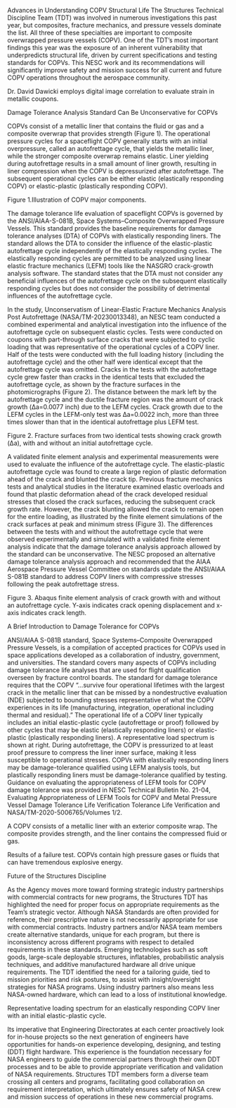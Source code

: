 Advances in Understanding COPV Structural Life 
 The Structures Technical Discipline Team (TDT) was involved in numerous investigations this past year, but composites, fracture mechanics, and pressure vessels dominate the list. All three of these specialties are important to composite overwrapped pressure vessels (COPV). One of the TDT’s most important findings this year was the exposure of an inherent vulnerability that underpredicts structural life, driven by current specifications and testing standards for COPVs. This NESC work and its recommendations will significantly improve safety and mission success for all current and future COPV operations throughout the aerospace community.

Dr. David Dawicki employs digital image correlation to evaluate strain in metallic coupons.

Damage Tolerance Analysis Standard Can Be Unconservative for COPVs

COPVs consist of a metallic liner that contains the fluid or gas and a composite overwrap that provides strength (Figure 1). The operational pressure cycles for a spaceflight COPV generally starts with an initial overpressure, called an autofrettage cycle, that yields the metallic liner, while the stronger composite overwrap remains elastic. Liner yielding during autofrettage results in a small amount of liner growth, resulting in liner compression when the COPV is depressurized after autofrettage. The subsequent operational cycles can be either elastic (elastically responding COPV) or elastic-plastic (plastically responding COPV).

Figure 1.Illustration of COPV major components.

The damage tolerance life evaluation of spaceflight COPVs is governed by the ANSI/AIAA-S-081B, Space Systems–Composite Overwrapped Pressure Vessels. This standard provides the baseline requirements for damage tolerance analyses (DTA) of COPVs with elastically responding liners. The standard allows the DTA to consider the influence of the elastic-plastic autofrettage cycle independently of the elastically responding cycles. The elastically responding cycles are permitted to be analyzed using linear elastic fracture mechanics (LEFM) tools like the NASGRO crack-growth analysis software. The standard states that the DTA must not consider any beneficial influences of the autofrettage cycle on the subsequent elastically responding cycles but does not consider the possibility of detrimental influences of the autofrettage cycle.

In the study, Unconservatism of Linear-Elastic Fracture Mechanics Analysis Post Autofrettage (NASA/TM-20230013348), an NESC team conducted a combined experimental and analytical investigation into the influence of the autofrettage cycle on subsequent elastic cycles. Tests were conducted on coupons with part-through surface cracks that were subjected to cyclic loading that was representative of the operational cycles of a COPV liner. Half of the tests were conducted with the full loading history (including the autofrettage cycle) and the other half were identical except that the autofrettage cycle was omitted. Cracks in the tests with the autofrettage cycle grew faster than cracks in the identical tests that excluded the autofrettage cycle, as shown by the fracture surfaces in the photomicrographs (Figure 2). The distance between the mark left by the autofrettage cycle and the ductile fracture region was the amount of crack growth (Δa=0.0077 inch) due to the LEFM cycles. Crack growth due to the LEFM cycles in the LEFM-only test was Δa=0.0022 inch, more than three times slower than that in the identical autofrettage plus LEFM test.



Figure 2. Fracture surfaces from two identical tests showing crack growth (Δa), with and without an initial autofrettage cycle.

A validated finite element analysis and experimental measurements were used to evaluate the influence of the autofrettage cycle. The elastic-plastic autofrettage cycle was found to create a large region of plastic deformation ahead of the crack and blunted the crack tip. Previous fracture mechanics tests and analytical studies in the literature examined elastic overloads and found that plastic deformation ahead of the crack developed residual stresses that closed the crack surfaces, reducing the subsequent crack growth rate. However, the crack blunting allowed the crack to remain open for the entire loading, as illustrated by the finite element simulations of the crack surfaces at peak and minimum stress (Figure 3). The differences between the tests with and without the autofrettage cycle that were observed experimentally and simulated with a validated finite element analysis indicate that the damage tolerance analysis approach allowed by the standard can be unconservative. The NESC proposed an alternative damage tolerance analysis approach and recommended that the AIAA Aerospace Pressure Vessel Committee on standards update the ANSI/AIAA S-081B standard to address COPV liners with compressive stresses following the peak autofrettage stress.



Figure 3. Abaqus finite element analysis of crack growth with and without an autofrettage cycle. Y-axis indicates crack opening displacement and x-axis indicates crack length.

A Brief Introduction to Damage Tolerance for COPVs

ANSI/AIAA S-081B standard, Space Systems–Composite Overwrapped Pressure Vessels, is a compilation of accepted practices for COPVs used in space applications developed as a collaboration of industry, government, and universities. The standard covers many aspects of COPVs including damage tolerance life analyses that are used for flight qualification overseen by fracture control boards. The standard for damage tolerance requires that the COPV “…survive four operational lifetimes with the largest crack in the metallic liner that can be missed by a nondestructive evaluation (NDE) subjected to bounding stresses representative of what the COPV experiences in its life (manufacturing, integration, operational including thermal and residual).” The operational life of a COPV liner typically includes an initial elastic-plastic cycle (autofrettage or proof) followed by other cycles that may be elastic (elastically responding liners) or elastic-plastic (plastically responding liners). A representative load spectrum is shown at right. During autofrettage, the COPV is pressurized to at least proof pressure to compress the liner inner surface, making it less susceptible to operational stresses. COPVs with elastically responding liners may be damage-tolerance qualified using LEFM analysis tools, but plastically responding liners must be damage-tolerance qualified by testing. Guidance on evaluating the appropriateness of LEFM tools for COPV damage tolerance was provided in NESC Technical Bulletin No. 21-04, Evaluating Appropriateness of LEFM Tools for COPV and Metal Pressure Vessel Damage Tolerance Life Verification Tolerance Life Verification and NASA/TM-2020-5006765/Volumes 1/2.

A COPV consists of a metallic liner with an exterior composite wrap. The composite provides strength, and the liner contains the compressed fluid or gas.

Results of a failure test. COPVs contain high pressure gases or fluids that can have tremendous explosive energy.

Future of the Structures Discipline

As the Agency moves more toward forming strategic industry partnerships with commercial contracts for new programs, the Structures TDT has highlighted the need for proper focus on appropriate requirements as the Team’s strategic vector. Although NASA Standards are often provided for reference, their prescriptive nature is not necessarily appropriate for use with commercial contracts. Industry partners and/or NASA team members create alternative standards, unique for each program, but there is inconsistency across different programs with respect to detailed requirements in these standards. Emerging technologies such as soft goods, large-scale deployable structures, inflatables, probabilistic analysis techniques, and additive manufactured hardware all drive unique requirements. The TDT identified the need for a tailoring guide, tied to mission priorities and risk postures, to assist with insight/oversight strategies for NASA programs. Using industry partners also means less NASA-owned hardware, which can lead to a loss of institutional knowledge.

Representative loading spectrum for an elastically responding COPV liner with an initial elastic-plastic cycle.

Its imperative that Engineering Directorates at each center proactively look for in-house projects so the next generation of engineers have opportunities for hands-on experience developing, designing, and testing (DDT) flight hardware. This experience is the foundation necessary for NASA engineers to guide the commercial partners through their own DDT processes and to be able to provide appropriate verification and validation of NASA requirements. Structures TDT members form a diverse team crossing all centers and programs, facilitating good collaboration on requirement interpretation, which ultimately ensures safety of NASA crew and mission success of operations in these new commercial programs.